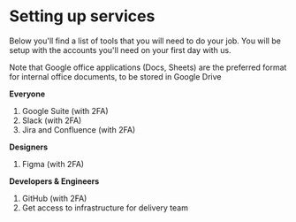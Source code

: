 # Setting up services

Below you'll find a list of tools that you will need to do your job. You will be setup with the accounts you'll need on your first day with us.

Note that Google office applications (Docs, Sheets) are the preferred format for internal office documents, to be stored in Google Drive

**Everyone**

1. Google Suite (with 2FA)
2. Slack (with 2FA)
3. Jira and Confluence (with 2FA)

**Designers**
1. Figma (with 2FA)

**Developers & Engineers**
1. GitHub (with 2FA)
2. Get access to infrastructure for delivery team
